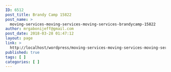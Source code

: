 ```yaml
---
ID: 6512
post_title: Brandy Camp 15822
post_name: >
  moving-services-moving-services-moving-services-brandycamp-15822
author: mrgabonijeff@gmail.com
post_date: 2018-03-28 01:47:12
layout: page
link: >
  http://localhost/wordpress/moving-services-moving-services-moving-services-brandycamp-15822/
published: true
tags: [ ]
categories: [ ]
---
```


